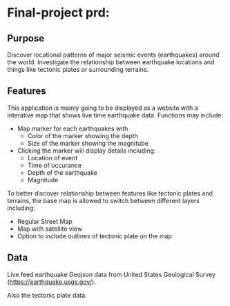 # Final-project prd:

## Purpose

Discover locational patterns of major seismic events (earthquakes) around the world. Investigate the relationship between earthquake locations and things like tectonic plates or surrounding terrains.

## Features

This application is mainly going to be displayed as a website with a interative map that shows live time earthquake data. Functions may include:

* Map marker for each earthquakes with
    * Color of the marker showing the depth
    * Size of the marker showing the magnitube
* Clicking the marker will display details including:
    * Location of event
    * Time of occurance
    * Depth of the earthquake
    * Magnitude

To better discover relationship between features like tectonic plates and terrains, the base map is allowed to switch between different layers including:
* Regular Street Map
* Map with satellite view
* Option to include outlines of tectonic plate on the map

## Data

Live feed earthquake Geojson data from United States Geological Survey (https://earthquake.usgs.gov/). 

Also the tectonic plate data.

